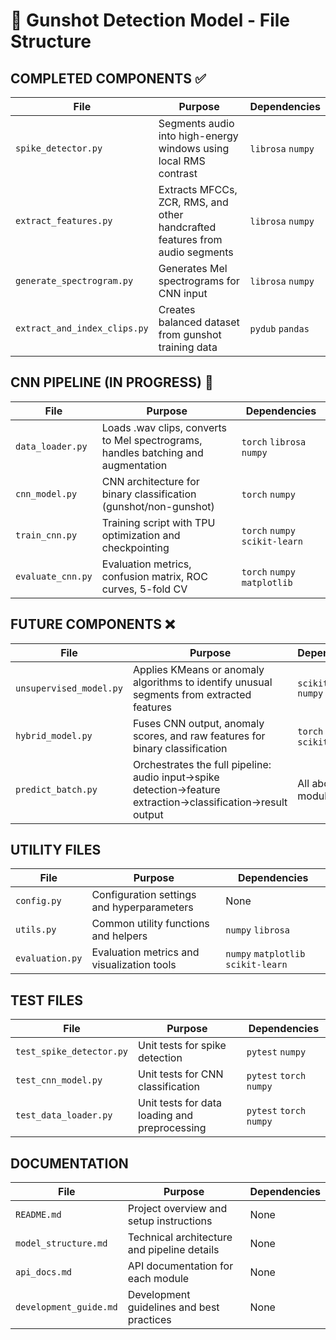 # 🔧 Gunshot Detection Model - File Structure

## COMPLETED COMPONENTS ✅

| File                        | Purpose                                                                                                    | Dependencies                       |
|-----------------------------|------------------------------------------------------------------------------------------------------------|------------------------------------|
| `spike_detector.py`         | Segments audio into high-energy windows using local RMS contrast                                           | `librosa` `numpy`                  |
| `extract_features.py`       | Extracts MFCCs, ZCR, RMS, and other handcrafted features from audio segments                               | `librosa` `numpy`                  |
| `generate_spectrogram.py`   | Generates Mel spectrograms for CNN input                                                                   | `librosa` `numpy`                  |
| `extract_and_index_clips.py`| Creates balanced dataset from gunshot training data                                                        | `pydub` `pandas`                   |

## CNN PIPELINE (IN PROGRESS) 🚧

| File                        | Purpose                                                                                                    | Dependencies                       |
|-----------------------------|------------------------------------------------------------------------------------------------------------|------------------------------------|
| `data_loader.py`            | Loads .wav clips, converts to Mel spectrograms, handles batching and augmentation                         | `torch` `librosa` `numpy`          |
| `cnn_model.py`              | CNN architecture for binary classification (gunshot/non-gunshot)                                          | `torch` `numpy`                    |
| `train_cnn.py`              | Training script with TPU optimization and checkpointing                                                    | `torch` `numpy` `scikit-learn`     |
| `evaluate_cnn.py`           | Evaluation metrics, confusion matrix, ROC curves, 5-fold CV                                               | `torch` `numpy` `matplotlib`       |

## FUTURE COMPONENTS ❌

| File                        | Purpose                                                                                                    | Dependencies                       |
|-----------------------------|------------------------------------------------------------------------------------------------------------|------------------------------------|
| `unsupervised_model.py`     | Applies KMeans or anomaly algorithms to identify unusual segments from extracted features                  | `scikit-learn` `numpy`             |
| `hybrid_model.py`           | Fuses CNN output, anomaly scores, and raw features for binary classification                               | `torch` `numpy` `scikit-learn`     |
| `predict_batch.py`          | Orchestrates the full pipeline: audio input→spike detection→feature extraction→classification→result output| All above modules                  |

## UTILITY FILES

| File                        | Purpose                                                                                                    | Dependencies                       |
|-----------------------------|------------------------------------------------------------------------------------------------------------|------------------------------------|
| `config.py`                 | Configuration settings and hyperparameters                                                                 | None                               |
| `utils.py`                  | Common utility functions and helpers                                                                       | `numpy` `librosa`                  |
| `evaluation.py`             | Evaluation metrics and visualization tools                                                                 | `numpy` `matplotlib` `scikit-learn`|

## TEST FILES

| File                        | Purpose                                                                                                    | Dependencies                       |
|-----------------------------|------------------------------------------------------------------------------------------------------------|------------------------------------|
| `test_spike_detector.py`    | Unit tests for spike detection                                                                             | `pytest` `numpy`                   |
| `test_cnn_model.py`         | Unit tests for CNN classification                                                                          | `pytest` `torch` `numpy`           |
| `test_data_loader.py`       | Unit tests for data loading and preprocessing                                                              | `pytest` `torch` `numpy`           |

## DOCUMENTATION

| File                        | Purpose                                                                                                    | Dependencies                       |
|-----------------------------|------------------------------------------------------------------------------------------------------------|------------------------------------|
| `README.md`                 | Project overview and setup instructions                                                                    | None                               |
| `model_structure.md`        | Technical architecture and pipeline details                                                                | None                               |
| `api_docs.md`               | API documentation for each module                                                                          | None                               |
| `development_guide.md`      | Development guidelines and best practices                                                                  | None                               | 